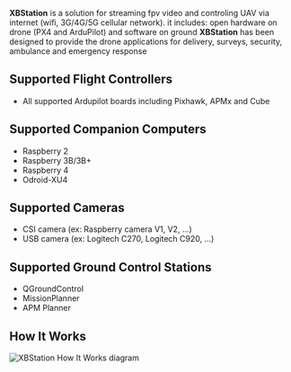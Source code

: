 
**XBStation** is a solution for streaming fpv video and controling UAV via internet (wifi, 3G/4G/5G cellular 
network). it includes: open hardware on drone (PX4 and ArduPilot) and software on ground **XBStation** has been 
designed to provide the drone applications for delivery, surveys, security, ambulance and emergency response
## Supported Flight Controllers
 - All supported Ardupilot boards including Pixhawk, APMx and Cube
## Supported Companion Computers
 - Raspberry 2
 - Raspberry 3B/3B+
 - Raspberry 4
 - Odroid-XU4
## Supported Cameras
 - CSI camera (ex: Raspberry camera V1, V2, ...)
 - USB camera (ex: Logitech C270, Logitech C920, ...)
## Supported Ground Control Stations
 - QGroundControl
 - MissionPlanner
 - APM Planner
## How It Works
![XBStation How It Works diagram](https://i.imgur.com/puHiDyD.png)
